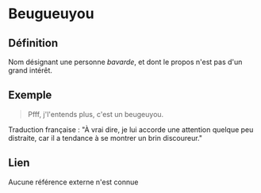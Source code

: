 # Beugueuyou

## Définition

Nom désignant une personne _bavarde_, et dont le propos n'est pas d'un grand intérêt.

## Exemple

> Pfff, j'l'entends plus, c'est un beugeuyou.

Traduction française : "À vrai dire, je lui accorde une attention quelque peu distraite, car il a tendance à se montrer un brin discoureur."

## Lien

Aucune référence externe n'est connue
